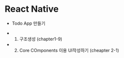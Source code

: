 # React Native

- Todo App 만들기

- 1. 구조생성 (chapter1-9)
- 2. Core COmponents 이용 UI작성하기 (cheapter 2-1)
